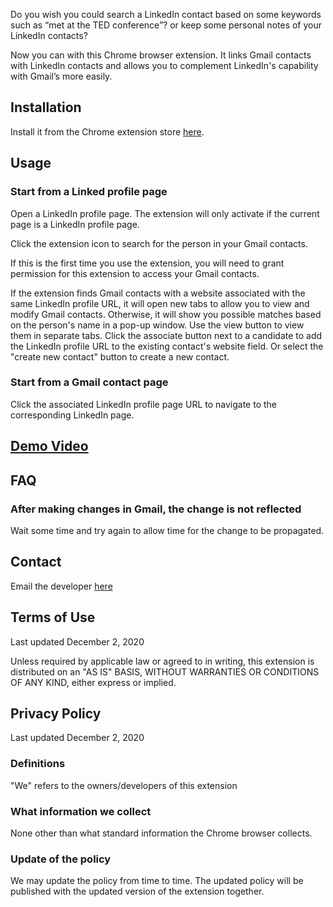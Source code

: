 Do you wish you could search a LinkedIn contact based on some keywords such as “met at the TED conference”? 
or keep some personal notes of your LinkedIn contacts?

Now you can with this Chrome browser extension.
It links Gmail contacts with LinkedIn contacts and allows you to
complement LinkedIn's capability with Gmail’s more easily.

## Installation

Install it from the Chrome extension store [here](https://chrome.google.com/webstore/detail/contact-sync/fcijihmlacmhkgookppmmiflfjjplodk/).

## Usage

### Start from a Linked profile page
Open a LinkedIn profile page. The extension will only activate if the current page is a LinkedIn profile page.

Click the extension icon to search for the person in your Gmail contacts.

If this is the first time you use the extension, you will need to grant permission for this extension to access your Gmail contacts.

If the extension finds Gmail contacts with a website associated with the same LinkedIn profile URL,
it will open new tabs to allow you to view and modify Gmail contacts.
Otherwise, it will show you possible matches based on the person's name in a pop-up window.
Use the view button to view them in separate tabs.
Click the associate button next to a candidate to add the LinkedIn profile URL to the existing contact's website field.
Or select the "create new contact" button to create a new contact.

### Start from a Gmail contact page
Click the associated LinkedIn profile page URL to navigate to the corresponding LinkedIn page.

## [Demo Video](https://youtu.be/W47FJAEUiwg)

## FAQ

### After making changes in Gmail, the change is not reflected
Wait some time and try again to allow time for the change to be propagated.

## Contact
Email the developer [here](mailto:happy.ch.dev@gmail.com)

## Terms of Use
Last updated December 2, 2020

Unless required by applicable law or agreed to in writing, this extension is distributed on an "AS IS" BASIS, WITHOUT WARRANTIES OR CONDITIONS OF ANY KIND, either express or implied.

## Privacy Policy
Last updated December 2, 2020

### Definitions
"We" refers to the owners/developers of this extension

### What information we collect
None other than what standard information the Chrome browser collects.

### Update of the policy
We may update the policy from time to time. The updated policy will be published with the updated version of the extension together.